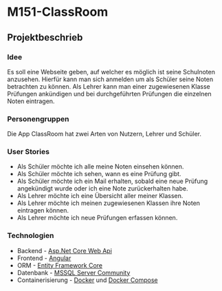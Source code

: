 # M151-ClassRoom
## Projektbeschrieb
### Idee
Es soll eine Webseite geben, auf welcher es möglich ist seine Schulnoten anzusehen. Hierfür kann 
man sich anmelden um als Schüler seine Noten betrachten zu können. Als Lehrer kann man einer 
zugewiesenen Klasse Prüfungen ankündigen und bei durchgeführten Prüfungen die einzelnen Noten eintragen.

### Personengruppen
Die App ClassRoom hat zwei Arten von Nutzern, Lehrer und Schüler.  

### User Stories
* Als Schüler möchte ich alle meine Noten einsehen können.
* Als Schüler möchte ich sehen, wann es eine Prüfung gibt.
* Als Schüler möchte ich ein Mail erhalten, sobald eine neue Prüfung angekündigt wurde 
	oder ich eine Note zurückerhalten habe.
* Als Lehrer möchte ich eine Übersicht aller meiner Klassen.
* Als Lehrer möchte ich meinen zugewiesenen Klassen ihre Noten eintragen können.
* Als Lehrer möchte ich neue Prüfungen erfassen können.

### Technologien
* Backend - [Asp.Net Core Web Api](https://docs.microsoft.com/en-us/aspnet/core/?view=aspnetcore-3.1)
* Frontend - [Angular](https://angular.io/)
* ORM - [Entity Framework Core](https://docs.microsoft.com/en-us/ef/core/)
* Datenbank - [MSSQL Server Community](https://www.microsoft.com/de-de/sql-server/sql-server-2019)
* Containerisierung - [Docker](https://www.docker.com/) und [Docker Compose](https://docs.docker.com/compose/)